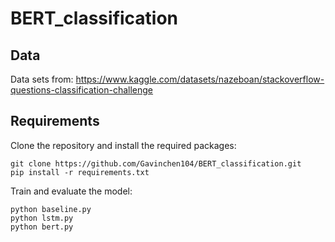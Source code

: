 # BERT_classification

## Data

Data sets from: https://www.kaggle.com/datasets/nazeboan/stackoverflow-questions-classification-challenge

## Requirements

Clone the repository and install the required packages:

```
git clone https://github.com/Gavinchen104/BERT_classification.git
pip install -r requirements.txt
```

Train and evaluate the model:

```
python baseline.py
python lstm.py
python bert.py
```
